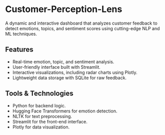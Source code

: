 # Customer-Perception-Lens

A dynamic and interactive dashboard that analyzes customer feedback to detect emotions, topics, and sentiment scores using cutting-edge NLP and ML techniques.

## Features
- Real-time emotion, topic, and sentiment analysis.
- User-friendly interface built with Streamlit.
- Interactive visualizations, including radar charts using Plotly.
- Lightweight data storage with SQLite for raw feedback.

## Tools & Technologies
- Python for backend logic.
- Hugging Face Transformers for emotion detection.
- NLTK for text preprocessing.
- Streamlit for the front-end interface.
- Plotly for data visualization.


